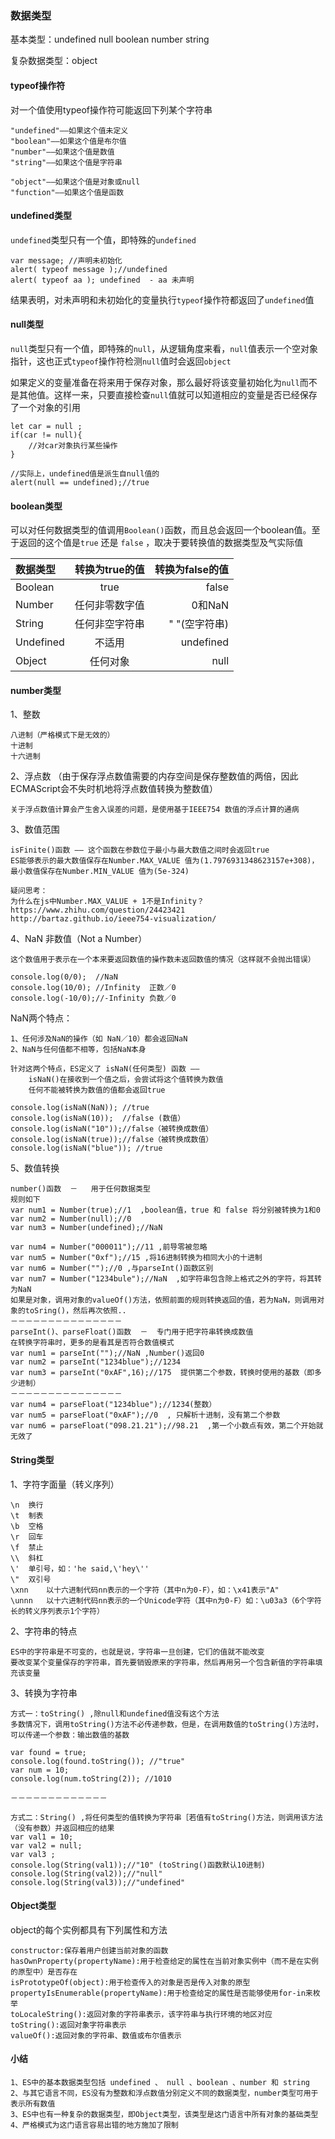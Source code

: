 ### 数据类型
基本类型：undefined null boolean number string

复杂数据类型：object


#### typeof操作符
对一个值使用typeof操作符可能返回下列某个字符串
```
"undefined"——如果这个值未定义
"boolean"——如果这个值是布尔值
"number"——如果这个值是数值
"string"——如果这个值是字符串

"object"——如果这个值是对象或null
"function"——如果这个值是函数
```

#### undefined类型
```undefined```类型只有一个值，即特殊的```undefined```
```
var message; //声明未初始化
alert( typeof message );//undefined
alert( typeof aa ); undefined  - aa 未声明
```
结果表明，对未声明和未初始化的变量执行```typeof```操作符都返回了```undefined```值

#### null类型
```null```类型只有一个值，即特殊的```null```，从逻辑角度来看，```null```值表示一个空对象指针，这也正式```typeof```操作符检测```null```值时会返回```object```

如果定义的变量准备在将来用于保存对象，那么最好将该变量初始化为```null```而不是其他值。这样一来，只要直接检查```null```值就可以知道相应的变量是否已经保存了一个对象的引用

```
let car = null ;
if(car != null){
    //对car对象执行某些操作
}

//实际上，undefined值是派生自null值的
alert(null == undefined);//true
```

#### boolean类型
可以对任何数据类型的值调用```Boolean()```函数，而且总会返回一个boolean值。至于返回的这个值是```true``` 还是 ```false``` ，取决于要转换值的数据类型及气实际值


| 数据类型       | 转换为true的值    | 转换为false的值 |
| :------------ |:---------------:| --------------:|
| Boolean       | true            | false          |
| Number        | 任何非零数字值    | 0和NaN         |
| String        | 任何非空字符串    | " "(空字符串)   |
| Undefined     | 不适用           | undefined      |
| Object        | 任何对象         | null           |


#### number类型
1、整数

    八进制（严格模式下是无效的）
    十进制
    十六进制
    
2、浮点数
    （由于保存浮点数值需要的内存空间是保存整数值的两倍，因此ECMAScript会不失时机地将浮点数值转换为整数值）
  
    关于浮点数值计算会产生舍入误差的问题，是使用基于IEEE754 数值的浮点计算的通病
    
3、数值范围
  
    isFinite()函数 —— 这个函数在参数位于最小与最大数值之间时会返回true
    ES能够表示的最大数值保存在Number.MAX_VALUE 值为(1.7976931348623157e+308)，最小数值保存在Number.MIN_VALUE 值为(5e-324)
    
    疑问思考：
    为什么在js中Number.MAX_VALUE + 1不是Infinity？
    https://www.zhihu.com/question/24423421
    http://bartaz.github.io/ieee754-visualization/
    
4、NaN 非数值（Not a Number）
    
    这个数值用于表示在一个本来要返回数值的操作数未返回数值的情况（这样就不会抛出错误）
    
    console.log(0/0);  //NaN
    console.log(10/0); //Infinity  正数／0
    console.log(-10/0);//-Infinity 负数／0
    
NaN两个特点：

    1、任何涉及NaN的操作（如 NaN／10）都会返回NaN
    2、NaN与任何值都不相等，包括NaN本身
    
    针对这两个特点，ES定义了 isNaN(任何类型) 函数 ——
        isNaN()在接收到一个值之后，会尝试将这个值转换为数值
        任何不能被转换为数值的值都会返回true
        
    console.log(isNaN(NaN)); //true
    console.log(isNaN(10));  //false (数值）
    console.log(isNaN("10"));//false（被转换成数值）
    console.log(isNaN(true));//false（被转换成数值）
    console.log(isNaN("blue")); //true
    
    
5、数值转换
    
    number()函数  －   用于任何数据类型
    规则如下
    var num1 = Number(true);//1  ,boolean值，true 和 false 将分别被转换为1和0
    var num2 = Number(null);//0
    var num3 = Number(undefined);//NaN
    
    var num4 = Number("000011");//11 ,前导零被忽略
    var num5 = Number("0xf");//15 ,将16进制转换为相同大小的十进制
    var num6 = Number("");//0 ,与parseInt()函数区别
    var num7 = Number("1234bule");//NaN  ,如字符串包含除上格式之外的字符，将其转为NaN
    如果是对象，调用对象的valueOf()方法，依照前面的规则转换返回的值，若为NaN，则调用对象的toSring()，然后再次依照..
    －－－－－－－－－－－－－－－
    parseInt()、parseFloat()函数  －  专门用于把字符串转换成数值 
    在转换字符串时，更多的是看其是否符合数值模式
    var num1 = parseInt("");//NaN ,Number()返回0
    var num2 = parseInt("1234blue");//1234
    var num3 = parseInt("0xAF",16);//175  提供第二个参数，转换时使用的基数（即多少进制）
    －－－－－－－－－－－－－－－
    var num4 = parseFloat("1234blue");//1234(整数）
    var num5 = parseFloat("0xAF");//0  , 只解析十进制，没有第二个参数
    var num6 = parseFloat("098.21.21");//98.21  ,第一个小数点有效，第二个开始就无效了
    
    
#### String类型    
    
1、字符字面量（转义序列）
    
    \n  换行
    \t  制表
    \b  空格
    \r  回车
    \f  禁止
    \\  斜杠
    \'  单引号，如：'he said,\'hey\''
    \"  双引号
    \xnn    以十六进制代码nn表示的一个字符（其中n为0-F），如：\x41表示"A"
    \unnn   以十六进制代码nn表示的一个Unicode字符（其中n为0-F）如：\u03a3（6个字符长的转义序列表示1个字符）

2、字符串的特点

    ES中的字符串是不可变的，也就是说，字符串一旦创建，它们的值就不能改变
    要改变某个变量保存的字符串，首先要销毁原来的字符串，然后再用另一个包含新值的字符串填充该变量

3、转换为字符串

    方式一：toString() ,除null和undefined值没有这个方法
    多数情况下，调用toString()方法不必传递参数，但是，在调用数值的toString()方法时，可以传递一个参数：输出数值的基数
    
    var found = true;
    console.log(found.toString()); //"true"
    var num = 10;
    console.log(num.toString(2)); //1010
    
    －－－－－－－－－－－－－
    
    方式二：String() ,将任何类型的值转换为字符串［若值有toString()方法，则调用该方法（没有参数）并返回相应的结果
    var val1 = 10;
    var val2 = null;
    var val3 ;
    console.log(String(val1));//"10" (toString()函数默认10进制)
    console.log(String(val2));//"null"
    console.log(String(val3));//"undefined"
    
#### Object类型
 object的每个实例都具有下列属性和方法
    
   
    constructor:保存着用户创建当前对象的函数
    hasOwnProperty(propertyName):用于检查给定的属性在当前对象实例中（而不是在实例的原型中）是否存在
    isPrototypeOf(object):用于检查传入的对象是否是传入对象的原型
    propertyIsEnumerable(propertyName):用于检查给定的属性是否能够使用for-in来枚举
    toLocaleString():返回对象的字符串表示，该字符串与执行环境的地区对应
    toString():返回对象字符串表示
    valueOf():返回对象的字符串、数值或布尔值表示
#### 小结
```
1、ES中的基本数据类型包括 undefined 、 null 、boolean 、number 和 string
2、与其它语言不同，ES没有为整数和浮点数值分别定义不同的数据类型，number类型可用于表示所有数值
3、ES中也有一种复杂的数据类型，即Object类型，该类型是这门语言中所有对象的基础类型
4、严格模式为这门语言容易出错的地方施加了限制
```    
